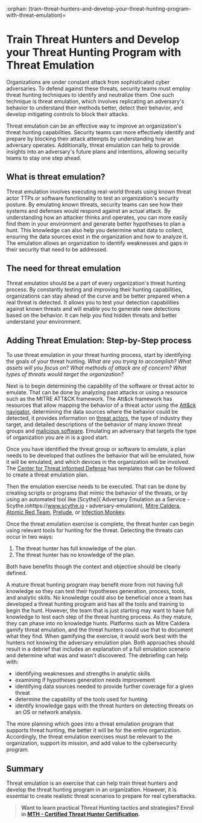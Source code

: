 :orphan:
(train-threat-hunters-and-develop-your-threat-hunting-program-with-threat-emulation)=
# Train Threat Hunters and Develop your Threat Hunting Program with Threat Emulation

Organizations are under constant attack from sophisticated cyber adversaries. To defend against these threats, security teams must employ threat hunting techniques to identify and neutralize them. One such technique is threat emulation, which involves replicating an adversary's behavior to understand their methods better, detect their behavior, and develop mitigating controls to block their attacks.

Threat emulation can be an effective way to improve an organization's threat hunting capabilities. Security teams can more effectively identify and prepare by blocking their attack attempts by understanding how an adversary operates. Additionally, threat emulation can help to provide insights into an adversary's future plans and intentions, allowing security teams to stay one step ahead.

## What is threat emulation?

Threat emulation involves executing real-world threats using known threat actor TTPs or software functionality to test an organization's security posture. By emulating known threats, security teams can see how their systems and defenses would respond against an actual attack. By understanding how an attacker thinks and operates, you can more easily find them in your environment and generate better hypotheses to plan a hunt. This knowledge can also help you determine what data to collect, ensuring the data sources exist in the organization and how to analyze it. The emulation allows an organization to identify weaknesses and gaps in their security that need to be addressed.  

## The need for threat emulation

Threat emulation should be a part of every organization's threat hunting process. By constantly testing and improving their hunting capabilities, organizations can stay ahead of the curve and be better prepared when a real threat is detected. It allows you to test your detection capabilities against known threats and will enable you to generate new detections based on the behavior. It can help you find hidden threats and better understand your environment.

## Adding Threat Emulation: Step-by-Step process

To use threat emulation in your threat hunting process, start by identifying the goals of your threat hunting. *What are you trying to accomplish?  What assets will you focus on?  What methods of attack are of concern?  What types of threats would target the organization?*

Next is to begin determining the capability of the software or threat actor to emulate. That can be done by analyzing past attacks or using a resource such as the MITRE ATT&CK framework. The Att&ck framework has resources that allow mapping the behavior of a threat actor using the [Att&ck navigator](https://mitre-attack.github.io/attack-navigator/), determining the data sources where the behavior could be detected,  it provides information on [threat actors](https://attack.mitre.org/groups/), the type of industry they target, and detailed descriptions of the behavior of many known threat groups and [malicious software](https://attack.mitre.org/software/). Emulating an adversary that targets the type of organization you are in is a good start.

Once you have identified the threat group or software to emulate, a plan needs to be developed that outlines the behavior that will be emulated, how it will be emulated, and which devices in the organization will be involved.  The [Center for Threat informed Defense](https://github.com/center-for-threat-informed-defense) has templates that can be followed to create a threat emulation plan.

Then the emulation exercise needs to be executed. That can be done by creating scripts or programs that mimic the behavior of the threats, or by using an automated tool like [Scythe](
Adversary Emulation as a Service - Scythe.iohttps://www.scythe.io › adversary-emulation), [Mitre Caldera](https://caldera.mitre.org/), [Atomic Red Team](https://github.com/redcanaryco/atomic-red-team), [Prelude](https://www.prelude.org/), or [Infection Monkey](https://www.guardicore.com/infectionmonkey/).

Once the threat emulation exercise is complete, the threat hunter can begin using relevant tools for hunting for the threat. Detecting the threats can occur in two ways:

1. The threat hunter has full knowledge of the plan.
2. The threat hunter has no knowledge of the plan.

Both have benefits though the context and objective should be clearly defined.  

A mature threat hunting program may benefit more from not having full knowledge so they can test their hypotheses generation, process, tools, and analytic skills. No knowledge could also be beneficial once a team has developed a threat hunting program and has all the tools and training to begin the hunt. However, the team that is just starting may want to have full knowledge to test each step of the threat hunting process. As they mature, they can phase into no knowledge hunts. Platforms such as Mitre Caldera gamify threat emulation, and the threat hunters could use that to document what they find. When gamifying the exercise, it would work best with the hunters not knowing the adversary emulation plan. Both approaches should result in a debrief that includes an explanation of a full emulation scenario and determine what was and wasn't discovered. The debriefing can help with:

- identifying weaknesses and strengths in analytic skills
- examining if hypotheses generation needs improvement
- identifying data sources needed to provide further coverage for a given threat
- determine the capability of the tools used for hunting
- identify knowledge gaps with the threat hunters on detecting threats on an OS or network analysis.

The more planning which goes into a threat emulation program that supports threat hunting, the better it will be for the entire organization. Accordingly, the threat emulation exercises must be relevant to the organization, support its mission, and add value to the cybersecurity program.

## Summary

Threat emulation is an exercise that can help train threat hunters and develop the threat hunting program in an organization. However, it is essential to create realistic threat scenarios to prepare for real cyberattacks.

> **Want to learn practical Threat Hunting tactics and strategies? Enrol in [MTH - Certified Threat Hunter Certification](https://www.mosse-institute.com/certifications/mth-certified-threat-hunter.html).**